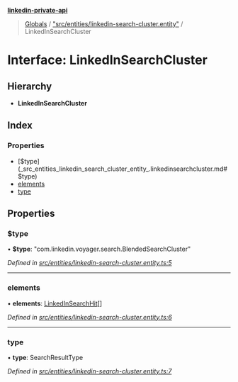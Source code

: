 **[linkedin-private-api](../README.md)**

> [Globals](../globals.md) / ["src/entities/linkedin-search-cluster.entity"](../modules/_src_entities_linkedin_search_cluster_entity_.md) / LinkedInSearchCluster

# Interface: LinkedInSearchCluster

## Hierarchy

- **LinkedInSearchCluster**

## Index

### Properties

- [$type](_src_entities_linkedin_search_cluster_entity_.linkedinsearchcluster.md#$type)
- [elements](_src_entities_linkedin_search_cluster_entity_.linkedinsearchcluster.md#elements)
- [type](_src_entities_linkedin_search_cluster_entity_.linkedinsearchcluster.md#type)

## Properties

### $type

• **$type**: \"com.linkedin.voyager.search.BlendedSearchCluster\"

_Defined in [src/entities/linkedin-search-cluster.entity.ts:5](https://github.com/eilonmore/linkedin-private-api/blob/354b20a/src/entities/linkedin-search-cluster.entity.ts#L5)_

---

### elements

• **elements**: [LinkedInSearchHit](_src_entities_linkedin_search_hit_entity_.linkedinsearchhit.md)[]

_Defined in [src/entities/linkedin-search-cluster.entity.ts:6](https://github.com/eilonmore/linkedin-private-api/blob/354b20a/src/entities/linkedin-search-cluster.entity.ts#L6)_

---

### type

• **type**: SearchResultType

_Defined in [src/entities/linkedin-search-cluster.entity.ts:7](https://github.com/eilonmore/linkedin-private-api/blob/354b20a/src/entities/linkedin-search-cluster.entity.ts#L7)_
